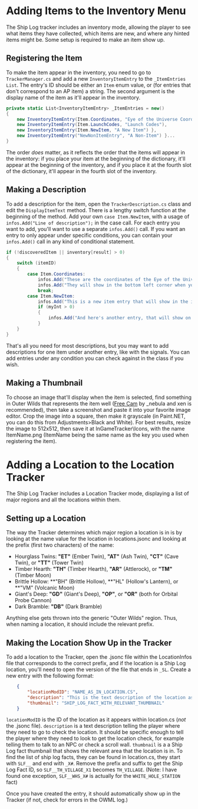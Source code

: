 # Adding Items to the Inventory Menu

The Ship Log tracker includes an inventory mode, allowing the player to see what items they have collected, which items are new, and where any hinted items might be. Some setup is required to make an item show up.

## Registering the Item

To make the item appear in the inventory, you need to go to `TrackerManager.cs` and add a new `InventoryItemEntry` to the `_ItemEntries` `List`.
The entry's ID should be either an `Item` enum value, or (for entries that don't correspond to an AP item) a string.
The second argument is the display name of the item as it'll appear in the inventory.

```cs
private static List<InventoryItemEntry> _ItemEntries = new()
{
    new InventoryItemEntry(Item.Coordinates, "Eye of the Universe Coordinates"),
    new InventoryItemEntry(Item.LaunchCodes, "Launch Codes"),
    new InventoryItemEntry(Item.NewItem, "A New Item") },
    new InventoryItemEntry("NewNonItemEntry", "A Non-Item") }...
}
```

The order *does* matter, as it reflects the order that the items will appear in the inventory:
if you place your item at the beginning of the dictionary, it'll appear at the beginning of the inventory,
and if you place it at the fourth slot of the dictionary, it'll appear in the fourth slot of the inventory.

## Making a Description

To add a description for the item, open the `TrackerDescription.cs` class and edit the `DisplayItemText` method.
There is a lengthy switch function at the beginning of the method.
Add your own `case Item.NewItem`, with a usage of `infos.Add("Line of description");` in the case call.
For each entry you want to add, you'll want to use a separate `infos.Add()` call.
If you want an entry to only appear under specific conditions,
you can contain your `infos.Add()` call in any kind of conditional statement.

```cs
if (!discoveredItem || inventory[result] > 0)
{
    switch (itemID)
    {
        case Item.Coordinates:
            infos.Add("These are the coordinates of the Eye of the Universe.");
            infos.Add("They will show in the bottom left corner when you're ready to input them.");
            break;
        case Item.NewItem:
            infos.Add("This is a new item entry that will show in the inventory.");
            if (myInt > 0)
            {
                infos.Add("And here's another entry, that will show on a new line, but only if myInt is greater than zero.");
            }
    }
}
```

That's all you need for most descriptions, but you may want to add descriptions for one item under another entry, like with the signals.
You can add entries under any condition you can check against in the class if you wish.

## Making a Thumbnail

To choose an image that'll display when the item is selected, find something in Outer Wilds that represents the item well
([Free Cam](https://outerwildsmods.com/mods/freecam/) by _nebula and xen is recommended),
then take a screenshot and paste it into your favorite image editor.
Crop the image into a square, then make it grayscale (in Paint.NET, you can do this from Adjustments>Black and White).
For best results, resize the image to 512x512, then save it at InGameTracker\Icons,
with the name ItemName.png (ItemName being the same name as the key you used when registering the item).

# Adding a Location to the Location Tracker

The Ship Log Tracker includes a Location Tracker mode, displaying a list of major regions and all the locations within them.

## Setting up a Location

The way the Tracker determines which major region a location is in is by looking at the name value for the location in locations.jsonc and looking at the prefix (first two characters) of the name:

* Hourglass Twins: **"ET"** (Ember Twin), **"AT"** (Ash Twin), **"CT"** (Cave Twin), or **"TT"** (Tower Twin)
* Timber Hearth: **"TH"** (Timber Hearth), **"AR"** (Attlerock), or **"TM"** (Timber Moon)
* Brittle Hollow: **"BH" (Brittle Hollow), **"HL" (Hollow's Lantern), or **"VM" (Volcanic Moon)
* Giant's Deep: **"GD"** (Giant's Deep), **"OP"**, or **"OR"** (both for Orbital Probe Cannon)
* Dark Bramble: **"DB"** (Dark Bramble)

Anything else gets thrown into the generic "Outer Wilds" region. Thus, when naming a location, it should include the relevant prefix.

## Making the Location Show Up in the Tracker

To add a location to the Tracker, open the .jsonc file within the LocationInfos file that corresponds to the correct prefix, and if the location is a Ship Log location, you'll need to open the version of the file that ends in `_SL`. Create a new entry with the following format:

```json
    {
        "locationModID": "NAME_AS_IN_LOCATION.CS",
        "description": "This is the text description of the location as it will appear within the Tracker description field",
        "thumbnail": "SHIP_LOG_FACT_WITH_RELEVANT_THUMBNAIL"
    }
```

`locationModID` is the ID of the location as it appears within location.cs (*not* the .jsonc file).
`description` is a text description telling the player where they need to go to check the location. It should be specific enough to tell the player where they need to look to get the location check, for example telling them to talk to an NPC or check a scroll wall.
`thumbnail` is a a Ship Log fact thumbnail that shows the relevant area that the location is in. To find the list of ship log facts, they can be found in location.cs, they start with `SLF__` and end with `_X#`. Remove the prefix and suffix to get the Ship Log Fact ID, so `SLF__TH_VILLAGE_X1` becomes `TH_VILLAGE`.
(Note: I have found one exception, `SLF__WHS_X#` is actually for the `WHITE_HOLE_STATION` fact)

Once you have created the entry, it should automatically show up in the Tracker (if not, check for errors in the OWML log.)